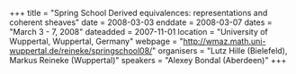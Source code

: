 +++
title = "Spring School Derived equivalences: representations and coherent sheaves"
date = 2008-03-03
enddate = 2008-03-07
dates = "March 3 - 7, 2008"
dateadded = 2007-11-01
location = "University of Wuppertal, Wuppertal, Germany"
webpage = "http://wmaz.math.uni-wuppertal.de/reineke/springschool08/"
organisers = "Lutz Hille (Bielefeld), Markus Reineke (Wuppertal)"
speakers = "Alexey Bondal (Aberdeen)"
+++
